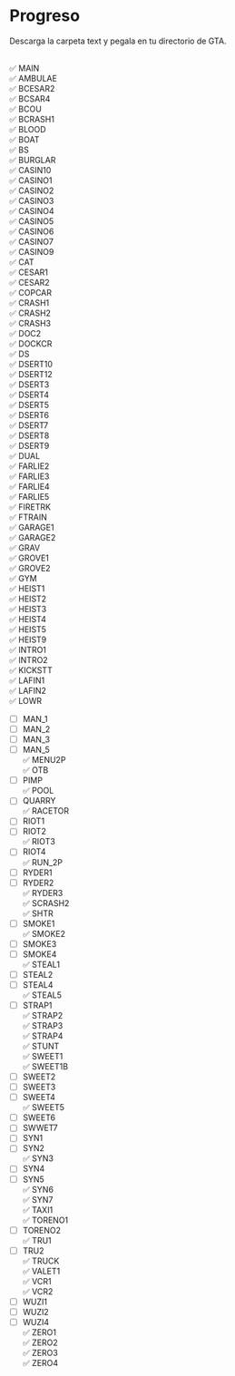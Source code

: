 # Progreso

Descarga la carpeta text y pegala en tu directorio de GTA.

<br /> :white_check_mark: MAIN
<br /> :white_check_mark: AMBULAE
<br /> :white_check_mark: BCESAR2
<br /> :white_check_mark: BCSAR4
<br /> :white_check_mark: BCOU
<br /> :white_check_mark: BCRASH1
<br /> :white_check_mark: BLOOD
<br /> :white_check_mark: BOAT
<br /> :white_check_mark: BS
<br /> :white_check_mark: BURGLAR
<br /> :white_check_mark: CASIN10
<br /> :white_check_mark: CASINO1
<br /> :white_check_mark: CASINO2
<br /> :white_check_mark: CASINO3
<br /> :white_check_mark: CASINO4
<br /> :white_check_mark: CASINO5
<br /> :white_check_mark: CASINO6
<br /> :white_check_mark: CASINO7
<br /> :white_check_mark: CASINO9
<br /> :white_check_mark: CAT
<br /> :white_check_mark: CESAR1
<br /> :white_check_mark: CESAR2
<br /> :white_check_mark: COPCAR
<br /> :white_check_mark: CRASH1
<br /> :white_check_mark: CRASH2
<br /> :white_check_mark: CRASH3
<br /> :white_check_mark: DOC2
<br /> :white_check_mark: DOCKCR
<br /> :white_check_mark: DS
<br /> :white_check_mark: DSERT10
<br /> :white_check_mark: DSERT12
<br /> :white_check_mark: DSERT3
<br /> :white_check_mark: DSERT4
<br /> :white_check_mark: DSERT5
<br /> :white_check_mark: DSERT6
<br /> :white_check_mark: DSERT7
<br /> :white_check_mark: DSERT8
<br /> :white_check_mark: DSERT9
<br /> :white_check_mark: DUAL
<br /> :white_check_mark: FARLIE2
<br /> :white_check_mark: FARLIE3
<br /> :white_check_mark: FARLIE4
<br /> :white_check_mark: FARLIE5
<br /> :white_check_mark: FIRETRK
<br /> :white_check_mark: FTRAIN
<br /> :white_check_mark: GARAGE1
<br /> :white_check_mark: GARAGE2
<br /> :white_check_mark: GRAV
<br /> :white_check_mark: GROVE1
<br /> :white_check_mark: GROVE2
<br /> :white_check_mark: GYM
<br /> :white_check_mark: HEIST1
<br /> :white_check_mark: HEIST2
<br /> :white_check_mark: HEIST3
<br /> :white_check_mark: HEIST4
<br /> :white_check_mark: HEIST5
<br /> :white_check_mark: HEIST9
<br /> :white_check_mark: INTRO1
<br /> :white_check_mark: INTRO2
<br /> :white_check_mark: KICKSTT
<br /> :white_check_mark: LAFIN1
<br /> :white_check_mark: LAFIN2
<br /> :white_check_mark: LOWR
- [ ] MAN_1
- [ ] MAN_2
- [ ] MAN_3
- [ ] MAN_5
<br /> :white_check_mark: MENU2P
<br /> :white_check_mark: OTB
- [ ] PIMP
<br /> :white_check_mark: POOL
- [ ] QUARRY
<br /> :white_check_mark: RACETOR
- [ ] RIOT1
- [ ] RIOT2
<br /> :white_check_mark: RIOT3
- [ ] RIOT4
<br /> :white_check_mark: RUN_2P
- [ ] RYDER1
- [ ] RYDER2
<br /> :white_check_mark: RYDER3
<br /> :white_check_mark: SCRASH2
<br /> :white_check_mark: SHTR
- [ ] SMOKE1
<br /> :white_check_mark: SMOKE2
- [ ] SMOKE3
- [ ] SMOKE4
<br /> :white_check_mark: STEAL1
- [ ] STEAL2
- [ ] STEAL4
<br /> :white_check_mark: STEAL5
- [ ] STRAP1
<br /> :white_check_mark: STRAP2
<br /> :white_check_mark: STRAP3
<br /> :white_check_mark: STRAP4
<br /> :white_check_mark: STUNT
<br /> :white_check_mark: SWEET1
<br /> :white_check_mark: SWEET1B
- [ ] SWEET2
- [ ] SWEET3
- [ ] SWEET4
<br /> :white_check_mark: SWEET5
- [ ] SWEET6
- [ ] SWWET7
- [ ] SYN1
- [ ] SYN2
<br /> :white_check_mark: SYN3
- [ ] SYN4
- [ ] SYN5
<br /> :white_check_mark: SYN6
<br /> :white_check_mark: SYN7
<br /> :white_check_mark: TAXI1
<br /> :white_check_mark: TORENO1
- [ ] TORENO2
<br /> :white_check_mark: TRU1
- [ ] TRU2
<br /> :white_check_mark: TRUCK
<br /> :white_check_mark: VALET1
<br /> :white_check_mark: VCR1
<br /> :white_check_mark: VCR2
- [ ] WUZI1
- [ ] WUZI2
- [ ] WUZI4
<br /> :white_check_mark: ZERO1
<br /> :white_check_mark: ZERO2
<br /> :white_check_mark: ZERO3
<br /> :white_check_mark: ZERO4

